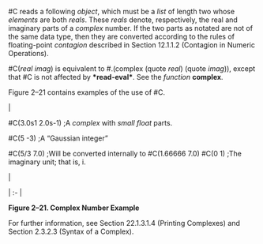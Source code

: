  



#C reads a following *object*, which must be a *list* of length two whose *elements* are both *reals*. These *reals* denote, respectively, the real and imaginary parts of a *complex* number. If the two parts as notated are not of the same data type, then they are converted according to the rules of floating-point *contagion* described in Section 12.1.1.2 (Contagion in Numeric Operations).  







#C(*real imag*) is equivalent to #.(complex (quote *real*) (quote *imag*)), except that #C is not affected by **\*read-eval\***. See the *function* **complex**. 



Figure 2–21 contains examples of the use of #C. 



|<p>#C(3.0s1 2.0s-1) ;A *complex* with *small float* parts. </p><p>#C(5 -3) ;A “Gaussian integer” </p><p>#C(5/3 7.0) ;Will be converted internally to #C(1.66666 7.0) #C(0 1) ;The imaginary unit; that is, i.</p>|

| :- |





**Figure 2–21. Complex Number Example** 



For further information, see Section 22.1.3.1.4 (Printing Complexes) and Section 2.3.2.3 (Syntax of a Complex). 



